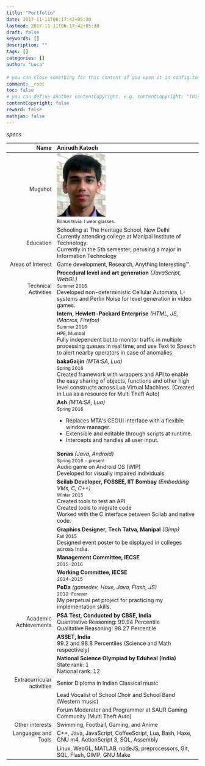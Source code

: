 ```yaml
---
title: "Portfolio"
date: 2017-11-11T06:17:42+05:30
lastmod: 2017-11-11T06:17:42+05:30
draft: false
keywords: []
description: ""
tags: []
categories: []
author: "Luca"

# you can close something for this content if you open it in config.toml.
comment: _root
toc: false
# you can define another contentCopyright. e.g. contentCopyright: "This is an another copyright."
contentCopyright: false
reward: false
mathjax: false
---
```


_specs_

Name                          | Anirudh Katoch
------------:                 |:-------------
Mugshot                       | ![me!](/img/ugly.jpg) <br> <small>Bonus trivia: I wear glasses.</small>
Education                     | Schooling at The Heritage School, New Delhi <br /> Currently attending college at Manipal Institute of Technology. <br/> Currently in the 5th semester, perusing a major in Information Technology
Areas of Interest             | Game development, Research, Anything Interesting&trade;.
Technical Activities          | **Procedural level and art generation** _(JavaScript, WebGL)_<br /> <small>Summer 2016</small> <br/>Developed non-deterministic Cellular Automata, L-systems and Perlin Noise for level generation in video games.
                              | **Intern, Hewlett-Packard Enterprise** _(HTML, JS, iMacros, Firefox)_<br /> <small>Summer 2016</small><br /> <small>HPE, Mumbai</small> <br /> Fully independent bot to monitor traffic in multiple processing queues in real time, and use Text to Speech to alert nearby operators in case of anomalies.
                              | **bakaGaijin** _(MTA:SA, Lua)_ <br /> <small>Spring 2016</small> <br/> Created framework with wrappers and API to enable the easy sharing of objects, functions and other high level constructs across Lua Virtual Machines. (Created in Lua as a resource for Multi Theft Auto) <br>
                              | **Ash** _(MTA:SA, Lua)_ <br /> <small>Spring 2016</small> <br /> <ul><li>Replaces MTA's CEGUI interface with a flexible window manager.</li><li>Extensible and editable through scripts at runtime.</li><li>Intercepts and handles all user input.</li></ul>
                              | **Sonas** _(Java, Android)_<br /> <small>Spring 2016 - present</small>  <br /> Audio game on Android OS (WIP) <br/> Developed for visually impaired individuals
                              | **Scilab Developer, FOSSEE, IIT Bombay** _(Embedding VMs, C, C++)_<br /> <small>Winter 2015</small><br/> Created tools to test an API <br/> Created tools to migrate code <br> Worked with the C interface between Scilab and native code.
                              | **Graphics Designer, Tech Tatva, Manipal** _(Gimp)_<br /> <small>Fall 2015</small> <br /> Designed event poster to be displayed in colleges across India.
                              | **Management Committee, IECSE** <br /> <small>2015-2016</small>
                              | **Working Committee, IECSE** <br /> <small>2014-2015</small>
                              | **PoDa** _(gamedev, Haxe, Java, Flash, JS)_ <br /> <small>2012-Forever</small> </br>My perpetual pet project for practicing my implementation skills.
Academic Achievements         | **PSA Test, Conducted by CBSE, India** <br/>Quantitative Reasoning: 99.94 Percentile <br/> Qualitative Reasoning: 98.27 Percentile
                              | **ASSET, India** <br/>  99.2 and 98.8 Percentiles (Science and Math respectively)
                              | **National Science Olympiad by Eduheal (India)** <br />State rank: 1 <br />National rank: 12
Extracurricular activities    | Senior Diploma in Indian Classical music
                              | Lead Vocalist of School Choir and School Band (Western music)
                              | Forum Moderator and Programmer at SAUR Gaming Community (Multi Theft Auto)
Other interests               | Swimming, Football, Gaming, and Anime
Languages and Tools           | C++, Java, JavaScript, CoffeeScript, Lua, Bash, Haxe, GNU m4, ActionScript 3, SQL, Assembly
                              | Linux, WebGL, MATLAB, nodeJS, preprocessors, Git, SQL, Flash, GIMP, GNU Make
